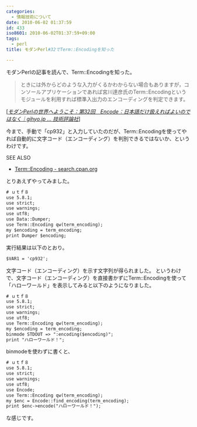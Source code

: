```yaml
---
categories:
  - 情報技術について
date: 2010-06-02 01:37:59
id: 433
iso8601: 2010-06-02T01:37:59+09:00
tags:
  - perl
title: モダンPerl#32でTerm::Encodingを知った

---
```


<p>モダンPerlの記事を読んで、Term::Encodingを知った。</p>

<blockquote cite="http://gihyo.jp/dev/serial/01/modern-perl/0032?page=2" title="モダンPerlの世界へようこそ：第32回　Encode：日本語だけ扱えればよいのではなく｜gihyo.jp &#133; 技術評論社" class="blockquote"><p>ときには外からどのような入力がくるかわからない場合もありますが，コンソールアプリケーションであれば宮川達彦氏のTerm::Encodingというモジュールを利用すれば標準入出力のエンコーディングを判定できます。</p></blockquote>

<div class="cite">[<cite><a href="http://gihyo.jp/dev/serial/01/modern-perl/0032?page=2">モダンPerlの世界へようこそ：第32回　Encode：日本語だけ扱えればよいのではなく｜gihyo.jp &#133; 技術評論社</a></cite>]</div>

<p>今まで、手動で「cp932」と入力していたのだが、Term::Encodingを使ってやれば自動的に文字コード（エンコーディング）を判別できるではないか、というわけです。</p>

<div>
<p>SEE ALSO</p>
<ul>
<li><a href="http://search.cpan.org/dist/Term-Encoding/lib/Term/Encoding.pm">Term::Encoding - search.cpan.org</a></li>
</ul>
</div>

<p>
とりあえずやってみました。</p>

```default
# ｕｔｆ８
use 5.8.1;
use strict;
use warnings;
use utf8;
use Data::Dumper;
use Term::Encoding qw(term_encoding);
my $encoding = term_encoding;
print Dumper $encoding;
```

<p>実行結果は以下のとおり。</p>

```default
$VAR1 = 'cp932';
```

<p>文字コード（エンコーディング）を示す文字列が得られました。
というわけで、文字コード（エンコーディング）を直接書かずにTerm::Encodingを使って「ハローワールド」を表示してみると以下のようになりました。</p>

```default
# ｕｔｆ８
use 5.8.1;
use strict;
use warnings;
use utf8;
use Term::Encoding qw(term_encoding);
my $encoding = term_encoding;
binmode STDOUT => ":encoding($encoding)";
print "ハローワールド！";
```

<p>binmodeを使わずに書くと、</p>

```default
# ｕｔｆ８
use 5.8.1;
use strict;
use warnings;
use utf8;
use Encode;
use Term::Encoding qw(term_encoding);
my $enc = Encode::find_encoding(term_encoding);
print $enc->encode("ハローワールド！");
```

<p>な感じです。</p>
    	